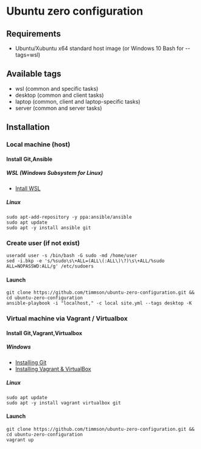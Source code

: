# Ubuntu zero configuration

## Requirements

 * Ubuntu/Xubuntu x64 standard host image (or Windows 10 Bash for --tags=wsl)
 
## Available tags
 * wsl (common and specific tasks)
 * desktop (common and client tasks)
 * laptop  (common, client and laptop-specific tasks)
 * server  (common and server tasks)

## Installation

### Local machine (host)
#### Install Git,Ansible
##### WSL (Windows Subsystem for Linux) 
 * [Intall WSL](https://docs.microsoft.com/en-US/windows/wsl/install-win10)

##### Linux
```
sudo apt-add-repository -y ppa:ansible/ansible
sudo apt update
sudo apt -y install ansible git
```
### Create user (if not exist)
```
useradd user -s /bin/bash -G sudo -md /home/user
sed -i.bkp -e 's/%sudo\s\+ALL=(ALL\(:ALL\)\?)\s\+ALL/%sudo ALL=NOPASSWD:ALL/g' /etc/sudoers
```

#### Launch
```
git clone https://github.com/timmson/ubuntu-zero-configuration.git && cd ubuntu-zero-configuration 
ansible-playbook -i "localhost," -c local site.yml --tags desktop -K
```

### Virtual machine via Vagrant / Virtualbox
#### Install Git,Vagrant,Virtualbox
##### Windows
 * [Installing Git](https://git-scm.com/book/en/v2/Getting-Started-Installing-Git)
 * [Installing Vagrant & VirtualBox](https://www.sitepoint.com/getting-started-vagrant-windows/)

##### Linux
```
sudo apt update
sudo apt -y install vagrant virtualbox git
```

#### Launch
```
git clone https://github.com/timmson/ubuntu-zero-configuration.git && cd ubuntu-zero-configuration 
vagrant up
```




